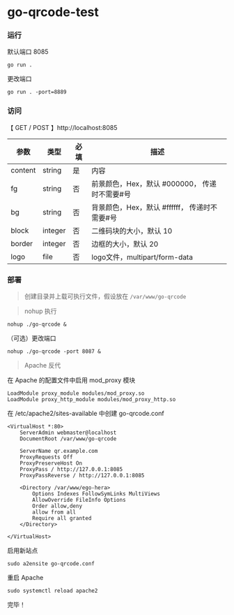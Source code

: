 # go-qrcode-test

### 运行

默认端口 8085
```
go run .
```

更改端口
```
go run . -port=8889
```


### 访问

【 GET / POST 】http://localhost:8085


|  参数   |  类型  |  必填  |  描述  |
|  ----  |  ----  |  ----  |  ----  |
| content |  string |  是   |   内容  |
| fg     |  string |   否   |   前景颜色，Hex，默认 #000000， 传递时不需要#号|
| bg     |  string |   否   |   背景颜色，Hex，默认 #ffffff， 传递时不需要#号|
| block  |  integer |   否   |   二维码块的大小，默认 10 |
| border |  integer |   否   |   边框的大小，默认 20 |
| logo   |   file   |   否  |  logo文件，multipart/form-data |


### 部署

> 创建目录并上载可执行文件，假设放在 `/var/www/go-qrcode`

> nohup 执行
```
nohup ./go-qrcode &
```

（可选）更改端口
```
nohup ./go-qrcode -port 8087 &
```

> Apache 反代

在 Apache 的配置文件中启用 mod_proxy 模块
```
LoadModule proxy_module modules/mod_proxy.so
LoadModule proxy_http_module modules/mod_proxy_http.so
```

在 /etc/apache2/sites-available 中创建 go-qrcode.conf
```
<VirtualHost *:80>
    ServerAdmin webmaster@localhost
    DocumentRoot /var/www/go-qrcode

    ServerName qr.example.com
    ProxyRequests Off
    ProxyPreserveHost On
    ProxyPass / http://127.0.0.1:8085
    ProxyPassReverse / http://127.0.0.1:8085

    <Directory /var/www/ego-hera>
        Options Indexes FollowSymLinks MultiViews
        AllowOverride FileInfo Options
        Order allow,deny
        allow from all
        Require all granted
    </Directory>

</VirtualHost>
```

启用新站点
```
sudo a2ensite go-qrcode.conf
```

重启 Apache
```
sudo systemctl reload apache2
```

完毕！